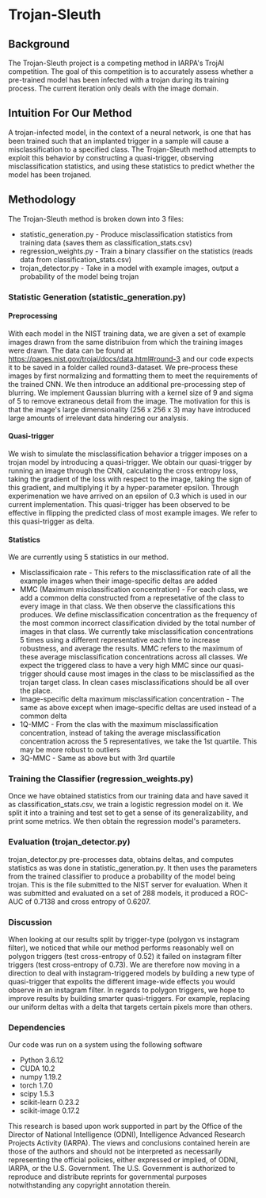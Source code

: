 # Trojan-Sleuth
## Background
The Trojan-Sleuth project is a competing method in IARPA's TrojAI competition. The goal of this competition is to accurately assess whether a pre-trained model has been infected with a trojan during its training process. The current iteration only deals with the image domain.
## Intuition For Our Method
A trojan-infected model, in the context of a neural network, is one that has been trained such that an implanted trigger in a sample will cause a misclassification to a specified class. The Trojan-Sleuth method attempts to exploit this behavior by constructing a quasi-trigger, observing misclassification statistics, and using these statistics to predict whether the model has been trojaned.
## Methodology
The Trojan-Sleuth method is broken down into 3 files:
* statistic_generation.py - Produce misclassification statistics from training data (saves them as classification_stats.csv)
* regression_weights.py - Train a binary classifier on the statistics (reads data from classification_stats.csv)
* trojan_detector.py - Take in a model with example images, output a probability of the model being trojan
### Statistic Generation (statistic_generation.py)
#### Preprocessing
With each model in the NIST training data, we are given a set of example images drawn from the same distribuion from which the training images were drawn. The data can be found at https://pages.nist.gov/trojai/docs/data.html#round-3 and our code expects it to be saved in a folder called round3-dataset. We pre-process these images by first normalizing and formatting them to meet the requirements of the trained CNN. We then introduce an additional pre-processing step of blurring. We implement Gaussian blurring with a kernel size of 9 and sigma of 5 to remove extraneous detail from the image. The motivation for this is that the image's large dimensionality (256 x 256 x 3) may have introduced large amounts of irrelevant data hindering our analysis.
#### Quasi-trigger
We wish to simulate the misclassification behavior a trigger imposes on a trojan model by introducing a quasi-trigger. We obtain our quasi-trigger by running an image through the CNN, calculating the cross entropy loss, taking the gradient of the loss with respect to the image, taking the sign of this gradient, and multiplying it by a hyper-parameter epsilon. Through experimenation we have arrived on an epsilon of 0.3 which is used in our current implementation. This quasi-trigger has been observed to be effective in flipping the predicted class of most example images. We refer to this quasi-trigger as delta.
#### Statistics
We are currently using 5 statistics in our method.
* Misclassificaion rate - This refers to the misclassification rate of all the example images when their image-specific deltas are added
* MMC (Maximum misclassification concentration) - For each class, we add a common delta constructed from a represetative of the class to every image in that class. We then observe the classifications this produces. We define misclassification concentration as the frequency of the most common incorrect classification divided by the total number of images in that class. We currently take misclassification concentrations 5 times using a different representative each time to increase robustness, and average the results. MMC refers to the maximum of these average misclassification concentrations across all classes. We expect the triggered class to have a very high MMC since our quasi-trigger should cause most images in the class to be misclassified as the trojan target class. In clean cases misclassifications should be all over the place.
* Image-specific delta maximum misclassification concentration - The same as above except when image-specific deltas are used instead of a common delta
* 1Q-MMC - From the clas with the maximum misclassification concentration, instead of taking the average misclassification concentration across the 5 representatives, we take the 1st quartile. This may be more robust to outliers
* 3Q-MMC - Same as above but with 3rd quartile
### Training the Classifier (regression_weights.py)
Once we have obtained statistics from our training data and have saved it as classification_stats.csv, we train a logistic regression model on it. We split it into a training and test set to get a sense of its generalizability, and print some metrics. We then obtain the regression model's parameters.
### Evaluation (trojan_detector.py)
trojan_detector.py pre-processes data, obtains deltas, and computes statistics as was done in statistic_generation.py. It then uses the parameters from the trained classifier to produce a probability of the model being trojan. This is the file submitted to the NIST server for evaluation. When it was submitted and evaluated on a set of 288 models, it produced a ROC-AUC of 0.7138 and cross entropy of 0.6207.
### Discussion
When looking at our results split by trigger-type (polygon vs instagram filter), we noticed that while our method performs reasonably well on polygon triggers (test cross-entropy of 0.52) it failed on instagram filter triggers (test cross-entropy of 0.73). We are therefore now moving in a direction to deal with instagram-triggered models by building a new type of quasi-trigger that expolits the different image-wide effects you would observe in an instagram filter. In regards to polygon triggers, we hope to improve results by building smarter quasi-triggers. For example, replacing our uniform deltas with a delta that targets certain pixels more than others.
### Dependencies
Our code was run on a system using the following software
* Python 3.6.12
* CUDA 10.2
* numpy 1.19.2
* torch 1.7.0
* scipy 1.5.3
* scikit-learn 0.23.2
* scikit-image 0.17.2

This research is based upon work supported in part by the Office of the Director of National Intelligence (ODNI), Intelligence Advanced Research Projects Activity (IARPA). The views and conclusions contained herein are those of the authors and should not be interpreted as necessarily representing the official policies, either expressed or implied, of ODNI, IARPA, or the U.S. Government. The U.S. Government is authorized to reproduce and distribute reprints for governmental purposes notwithstanding any copyright annotation therein.

 
